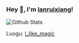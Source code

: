 ### Hey 👋, I'm [lanruixiang](https://lanruixiang.github.io/)!

![Github Stats](https://github-readme-stats.vercel.app/api?username=lanruixiang&show_icons=true) 

Luogu: [I_like_magic](https://www.luogu.com.cn/user/778235)

<!---
lanruixiang/lanruixiang is a ✨ special ✨ repository because its `README.md` (this file) appears on your GitHub profile.
You can click the Preview link to take a look at your changes.
- 👋 Hi, I’m @lanruixiang
- 👀 I’m interested in ...
- 🌱 I’m currently learning ...
- 💞️ I’m looking to collaborate on ...
- 📫 How to reach me ...
--->

